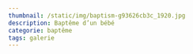 ```yaml
---
thumbnail: /static/img/baptism-g93626cb3c_1920.jpg
description: Baptême d’un bébé
categorie: baptême
tags: galerie
---
```

